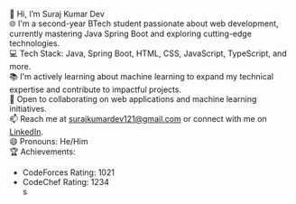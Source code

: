 👋 Hi, I’m Suraj Kumar Dev  
🌐 I'm a second-year BTech student passionate about web development, currently mastering Java Spring Boot and exploring cutting-edge technologies.  
💻 Tech Stack: Java, Spring Boot, HTML, CSS, JavaScript, TypeScript, and more.  
📚 I'm actively learning about machine learning to expand my technical expertise and contribute to impactful projects.  
🚀 Open to collaborating on web applications and machine learning initiatives.  
📫 Reach me at [surajkumardev121@gmail.com](mailto:surajkumardev121@gmail.com) or connect with me on [LinkedIn]([https://www.linkedin.com/in/suraj-kumar-dev-b755a128b/]).  
😄 Pronouns: He/Him  
🏆 Achievements:  
- CodeForces Rating: 1021  
- CodeChef Rating: 1234  
s
